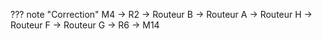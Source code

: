 ??? note "Correction"
    M4 → R2 → Routeur B → Routeur A → Routeur H → Routeur F → Routeur G → R6  → M14